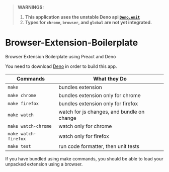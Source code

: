 > **WARNINGS:**
>
> 1. **This application uses the unstable Deno api
   > [`Deno.emit`](https://doc.deno.land/deno/unstable@v1.17.1/~/Deno.emit)**
> 2. **Types for `chrome`, `browser`, and `global` are not yet integrated.**

# Browser-Extension-Boilerplate

Browser Extension Boilerplate using Preact and Deno

You need to download [Deno](https://deno.land/) in order to build this app.

| Commands             | What they Do                               |
| -------------------- | ------------------------------------------ |
| `make`               | bundles extension                          |
| `make chrome`        | bundles extension only for chrome          |
| `make firefox`       | bundles extension only for firefox         |
| `make watch`         | watch for js changes, and bundle on change |
| `make watch-chrome`  | watch only for chrome                      |
| `make watch-firefox` | watch only for firefox                     |
| `make test`          | run code formatter, then unit tests        |

If you have bundled using make commands, you should be able to load your
unpacked extension using a browser.
